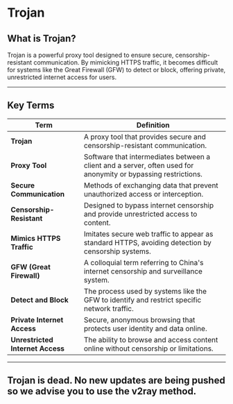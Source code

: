 # Trojan

## **What is Trojan?**

Trojan is a powerful proxy tool designed to ensure secure, censorship-resistant communication. By mimicking HTTPS traffic, it becomes difficult for systems like the Great Firewall (GFW) to detect or block, offering private, unrestricted internet access for users.

---

## **Key Terms**

| **Term**                         | **Definition**                                                                                                 |
| -------------------------------- | -------------------------------------------------------------------------------------------------------------- |
| **Trojan**                       | A proxy tool that provides secure and censorship-resistant communication.                                      |
| **Proxy Tool**                   | Software that intermediates between a client and a server, often used for anonymity or bypassing restrictions. |
| **Secure Communication**         | Methods of exchanging data that prevent unauthorized access or interception.                                   |
| **Censorship-Resistant**         | Designed to bypass internet censorship and provide unrestricted access to content.                             |
| **Mimics HTTPS Traffic**         | Imitates secure web traffic to appear as standard HTTPS, avoiding detection by censorship systems.             |
| **GFW (Great Firewall)**         | A colloquial term referring to China's internet censorship and surveillance system.                            |
| **Detect and Block**             | The process used by systems like the GFW to identify and restrict specific network traffic.                    |
| **Private Internet Access**      | Secure, anonymous browsing that protects user identity and data online.                                        |
| **Unrestricted Internet Access** | The ability to browse and access content online without censorship or limitations.                             |

---

## Trojan is dead. No new updates are being pushed so we advise you to use the v2ray method.
